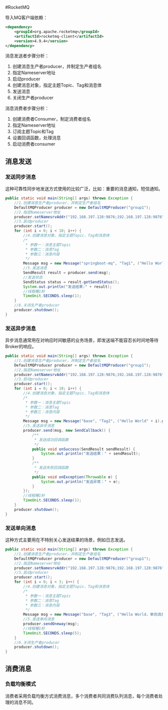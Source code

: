 #RocketMQ 

导入MQ客户端依赖：

```xml
<dependency>  
    <groupId>org.apache.rocketmq</groupId>  
    <artifactId>rocketmq-client</artifactId>  
    <version>4.9.4</version>  
</dependency>
```

消息发送者步骤分析：
1. 创建消息生产者producer，并制定生产者组名  
2. 指定Nameserver地址  
3. 启动producer  
4. 创建消息对象，指定主题Topic、Tag和消息体  
5. 发送消息  
6. 关闭生产者producer

消息消费者步骤分析：
1. 创建消费者Consumer，制定消费者组名  
2. 指定Nameserver地址  
3. 订阅主题Topic和Tag  
4. 设置回调函数，处理消息  
5. 启动消费者consumer

## 消息发送

### 发送同步消息

这种可靠性同步地发送方式使用的比较广泛，比如：重要的消息通知，短信通知。

```java
public static void main(String[] args) throws Exception {  
    //1.创建消息生产者producer，并制定生产者组名  
    DefaultMQProducer producer = new DefaultMQProducer("group1");  
    //2.指定Nameserver地址  
    producer.setNamesrvAddr("192.168.197.128:9876;192.168.197.128:9876");  
    //3.启动producer  
    producer.start();  
    for (int i = 0; i < 10; i++) {  
        //4.创建消息对象，指定主题Topic、Tag和消息体  
        /*  
         * 参数一：消息主题Topic  
         * 参数二：消息Tag  
         * 参数三：消息内容  
         */  
        Message msg = new Message("springboot-mq", "Tag1", ("Hello World" + i).getBytes());  
        //5.发送消息  
        SendResult result = producer.send(msg);  
        //发送状态  
        SendStatus status = result.getSendStatus();  
        System.out.println("发送结果:" + result);  
        //线程睡1秒  
        TimeUnit.SECONDS.sleep(1);  
    }  
    //6.关闭生产者producer  
    producer.shutdown();  
}
```


### 发送异步消息

异步消息通常用在对响应时间敏感的业务场景，即发送端不能容忍长时间地等待Broker的响应。

```java
public static void main(String[] args) throws Exception {  
    //1.创建消息生产者producer，并制定生产者组名  
    DefaultMQProducer producer = new DefaultMQProducer("group1");  
    //2.指定Nameserver地址  
    producer.setNamesrvAddr("192.168.197.128:9876;192.168.197.128:9876");  
    //3.启动producer  
    producer.start();  
    for (int i = 0; i < 10; i++) {  
        //4.创建消息对象，指定主题Topic、Tag和消息体  
        /*  
         * 参数一：消息主题Topic  
         * 参数二：消息Tag  
         * 参数三：消息内容  
         */  
        Message msg = new Message("base", "Tag2", ("Hello World" + i).getBytes());  
        //5.发送异步消息  
        producer.send(msg, new SendCallback() {  
            /**  
             * 发送成功回调函数  
             */  
            public void onSuccess(SendResult sendResult) {  
                System.out.println("发送结果：" + sendResult);  
            }  
            /**  
             * 发送失败回调函数  
             */  
            public void onException(Throwable e) {  
                System.out.println("发送异常：" + e);  
            }  
        });  
        //线程睡1秒  
        TimeUnit.SECONDS.sleep(1);  
    }  
    producer.shutdown();  
}
```


### 发送单向消息

这种方式主要用在不特别关心发送结果的场景，例如日志发送。

```java
public static void main(String[] args) throws Exception {  
    //1.创建消息生产者producer，并制定生产者组名  
    DefaultMQProducer producer = new DefaultMQProducer("group1");  
    //2.指定Nameserver地址  
    producer.setNamesrvAddr("192.168.197.128:9876;192.168.197.128:9876");  
    //3.启动producer  
    producer.start();  
    for (int i = 0; i < 3; i++) {  
        //4.创建消息对象，指定主题Topic、Tag和消息体  
        /*  
         * 参数一：消息主题Topic  
         * 参数二：消息Tag  
         * 参数三：消息内容  
         */  
        Message msg = new Message("base", "Tag3", ("Hello World，单向消息" + i).getBytes());  
        //5.发送单向消息  
        producer.sendOneway(msg);  
        //线程睡1秒  
        TimeUnit.SECONDS.sleep(5);  
    }  
    //6.关闭生产者producer  
    producer.shutdown();  
}
```


## 消费消息

### 负载均衡模式

消费者采用负载均衡方式消费消息，多个消费者共同消费队列消息，每个消费者处理的消息不同。

